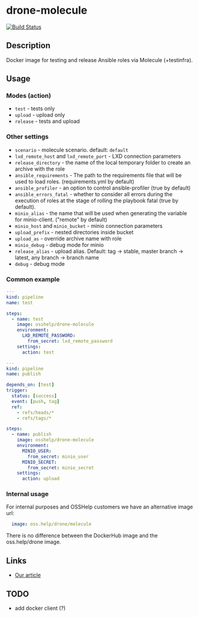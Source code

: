 # drone-molecule

[![Build Status](https://drone.osshelp.ru/api/badges/drone/drone-molecule/status.svg?ref=refs/heads/master)](https://drone.osshelp.ru/drone/drone-molecule)

## Description

Docker image for testing and release Ansible roles via Molecule (+testinfra).

## Usage

### Modes (action)

- `test` - tests only
- `upload` - upload only
- `release` - tests and upload

### Other settings

- `scenario` - molecule scenario. default: `default`
- `lxd_remote_host` and `lxd_remote_port` - LXD connection parameters
- `release_directory` - the name of the local temporary folder to create an archive with the role
- `ansible_requirements` - The path to the requirements file that will be used to load roles. (requirements.yml by default)
- `ansible_profiler` - an option to control ansible-profiler (true by default)
- `ansible_errors_fatal` - whether to consider all errors during the execution of roles at the stage of rolling the playbook fatal (true by default).
- `minio_alias` - the name that will be used when generating the variable for minio-client. ("remote" by default)
- `minio_host` and `minio_bucket` - minio connection parameters
- `upload_prefix` - nested directories inside bucket
- `upload_as` - override archive name with role
- `minio_debug` - debug mode for minio
- `release_alias` - upload alias. Default: tag -> stable, master branch -> latest, any branch -> branch name
- `debug` - debug mode

### Common example

``` yaml
---
kind: pipeline
name: test

steps:
  - name: test
    image: osshelp/drone-molecule
    environment:
      LXD_REMOTE_PASSWORD:
        from_secret: lxd_remote_password
    settings:
      action: test

---
kind: pipeline
name: publish

depends_on: [test]
trigger:
  status: [success]
  event: [push, tag]
  ref:
    - refs/heads/*
    - refs/tags/*

steps:
  - name: publish
    image: osshelp/drone-molecule
    environment:
      MINIO_USER:
        from_secret: minio_user
      MINIO_SECRET:
        from_secret: minio_secret
    settings:
      action: upload
```

### Internal usage

For internal purposes and OSSHelp customers we have an alternative image url:

``` yaml
  image: oss.help/drone/molecule
```

There is no difference between the DockerHub image and the oss.help/drone image.

## Links

- [Our article](https://oss.help/kb3882)

## TODO

- add docker client (?)

